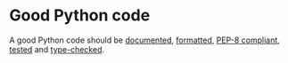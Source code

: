 # Good Python code

A good Python code should be [documented](documentation/README.md), [formatted](format.md), [PEP-8 compliant](pep-8-compilance.md), [tested](test.md) and [type-checked](type-check.md). 
